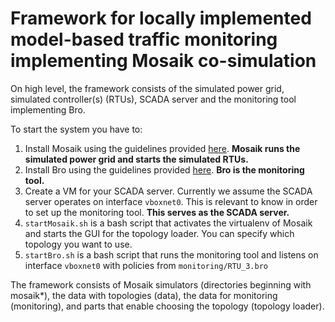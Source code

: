 # Framework for locally implemented model-based traffic monitoring implementing Mosaik co-simulation

On high level, the framework consists of the simulated power grid, simulated controller(s) (RTUs), SCADA server and the monitoring tool implementing Bro. 

To start the system you have to:

1. Install Mosaik using the guidelines provided [here](http://mosaik.readthedocs.io/en/latest/installation.html). **Mosaik runs the simulated power grid and starts the simulated RTUs.**
2. Install Bro using the guidelines provided [here](https://www.bro.org/sphinx/install/install.html). **Bro is the monitoring tool.**
3. Create a VM for your SCADA server. Currently we assume the SCADA server operates on interface `vboxnet0`. This is relevant to know in order to set up the monitoring tool. **This serves as the SCADA server.**
4. `startMosaik.sh` is a bash script that activates the virtualenv of Mosaik and starts the GUI for the topology loader. You can specify which topology you want to use. 
5. `startBro.sh` is a bash script that runs the monitoring tool and listens on interface `vboxnet0` with policies from `monitoring/RTU_3.bro`

The framework consists of Mosaik simulators (directories beginning with mosaik*), the data with topologies (data), the data for monitoring (monitoring), and parts that enable choosing the topology (topology loader).

